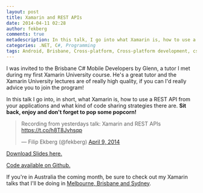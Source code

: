 ```yaml
---
layout: post
title: Xamarin and REST APIs
date: 2014-04-11 02:28
author: fekberg
comments: true
metadescription: In this talk, I go into what Xamarin is, how to use a REST API from your applications and what kind of code sharing strategies there are.
categories: .NET, C#, Programming
tags: Android, Brisbane, Cross-platform, Cross-platform development, csharp, ios, Programming, REST, Xamarin
---
```

I was invited to the Brisbane C# Mobile Developers by Glenn, a tutor I met during my first Xamarin University course. He's a great tutor and the Xamarin University lectures are of really high quality, if you can I'd really advice you to join the program!

In this talk I go into, in short, what Xamarin is, how to use a REST API from your applications and what kind of code sharing strategies there are. <strong>Sit back, enjoy and don't forget to pop some popcorn!</strong><!--excerpt-->

<blockquote class="twitter-tweet" lang="en"><p>Recording from yesterdays talk: Xamarin and REST APIs <a href="https://t.co/h8T8Jvhsqp">https://t.co/h8T8Jvhsqp</a></p>&mdash; Filip Ekberg (@fekberg) <a href="https://twitter.com/fekberg/statuses/454004099587919872">April 9, 2014</a></blockquote>
<script async src="//platform.twitter.com/widgets.js" charset="utf-8"></script>

<a href="http://cdn.filipekberg.se/fekberg-blog/wp-content/uploads/2014/04/Xamarin-REST.pdf" target="_blank">Download Slides here.</a>

<a href="https://github.com/fekberg/HackerNewsNow" target="_blank">Code available on Github.</a>

If you're in Australia the coming month, be sure to check out my Xamarin talks that I'll be doing in <a href="http://filipekberg.se/2014/04/04/cross-platform-development-using-c-and-xamarin-studio-australia-tour/" target="_blank">Melbourne, Brisbane and Sydney</a>.
